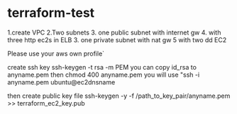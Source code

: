 # terraform-test
1.create VPC
2.Two subnets
3. one public subnet with internet gw
4. with three http ec2s in ELB
3. one private subnet with nat gw
5 with two dd EC2

Please use your aws own profile`

create ssh key
ssh-keygen -t rsa -m PEM 
you can copy id_rsa to anyname.pem
then
chmod 400 anyname.pem
you will use "ssh -i anyname.pem ubuntu@ec2dnsname

then create
public key file
ssh-keygen -y -f /path_to_key_pair/anyname.pem >> terraform_ec2_key.pub

